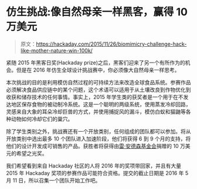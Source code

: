 # 仿生挑战:像自然母亲一样黑客，赢得 10 万美元

> 原文：<https://hackaday.com/2015/11/26/biomimicry-challenge-hack-like-mother-nature-win-100k/>

紧随 2015 年黑客日奖(Hackaday prize)之后，黑客们迎来了另一个有所作为的机会。但是在 2016 年仿生全球设计挑战赛中，你必须像大自然母亲一样思考。

本次挑战的目的是利用模仿自然过程的可持续方法来改造全球食品系统。参赛作品必须解决食品供应链中的某个问题，这个术语可以适用于从土壤改良到作物优化到收获和储存技术的任何事情。事实上，2015 年学生类的获奖者是一个用于在不发达地区保存食物的被动制冷系统。这是一个聪明的两级系统，使用蒸发冷却回路，灵感来自大象的耳朵冷却巨兽的方式，并使用捕捉风的漏斗，模仿白蚁和猫鼬等各种动物如何冷却它们的巢穴。

除了学生类别之外，挑战赛还有一个开放类别，任何组成的团队都可以参加。将从开放类别中选出最多 10 个团队进入加速阶段，他们将获得 6 到 9 个月的支持，将他们的设计开发成可销售的产品。获胜者将获得由[雷·安德森基金会](http://www.raycandersonfoundation.org/)捐赠的 10 万美元的希望之光奖。

我们希望看到来自 Hackaday 社区的人将 2016 年的奖项带回家，并且有大量 2015 年 Hackaday 奖项的参赛作品可能符合资格。提交的截止日期是 2016 年 5 月 11 日，所以召集一个团队开始工作吧。